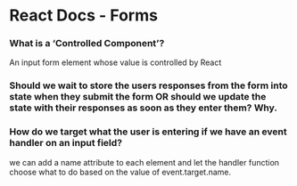 # React Docs - Forms
### What is a ‘Controlled Component’?
An input form element whose value is controlled by React


### Should we wait to store the users responses from the form into state when they submit the form OR should we update the state with their responses as soon as they enter them? Why.
### How do we target what the user is entering if we have an event handler on an input field?
we can add a name attribute to each element and let the handler function choose what to do based on the value of event.target.name.
